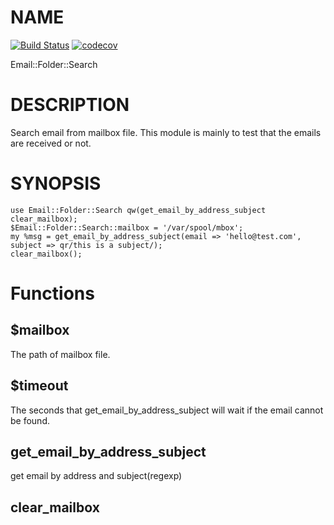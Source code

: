 # NAME

[![Build Status](https://travis-ci.org/binary-com/perl-Email-Folder-Search.svg?branch=master)](https://travis-ci.org/binary-com/perl-Email-Folder-Search) 
[![codecov](https://codecov.io/gh/binary-com/perl-Email-Folder-Search/branch/master/graph/badge.svg)](https://codecov.io/gh/binary-com/perl-Email-Folder-Search)

Email::Folder::Search

# DESCRIPTION

Search email from mailbox file. This module is mainly to test that the emails are received or not.

# SYNOPSIS

    use Email::Folder::Search qw(get_email_by_address_subject clear_mailbox);
    $Email::Folder::Search::mailbox = '/var/spool/mbox';
    my %msg = get_email_by_address_subject(email => 'hello@test.com', subject => qr/this is a subject/);
    clear_mailbox();

# Functions

## $mailbox

The path of mailbox file.

## $timeout

The seconds that get\_email\_by\_address\_subject will wait if the email cannot be found.

## get\_email\_by\_address\_subject

get email by address and subject(regexp)

## clear\_mailbox
